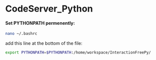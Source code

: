 # CodeServer_Python

#### Set PYTHONPATH permenently:
```bash
nano ~/.bashrc
```
add this line at the bottom of the file:
```bash
export PYTHONPATH=$PYTHONPATH:/home/workspace/InteractionFreePy/
```
